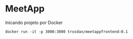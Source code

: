 # MeetApp

Inicando projeto por Docker

```
docker run -it -p 3000:3000 trosdan/meetappfrontend:0.1
```
